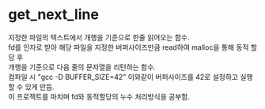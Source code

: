 # get_next_line
지정한 파일의 텍스트에서 개행을 기준으로 한줄 읽어오는 함수.<br>
fd를 인자로 받아 해당 파일을 지정한 버퍼사이즈만큼 read하여 malloc을 통해 동적 할당 후 <br>
개행을 기준으로 다음 줄의 문자열을 리턴하는 함수. <br>
컴파일 시 "gcc -D BUFFER_SIZE=42" 이와같이 버퍼사이즈를 42로 설정하고 실행 할 수 있게 만듬. <br>
이 프로젝트를 마치며 fd와 동적할당의 누수 처리방식을 공부함.
